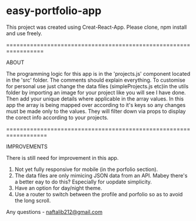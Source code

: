 # easy-portfolio-app

This project was created using Creat-React-App. Please clone, npm install and use freely.

=================================================================

ABOUT

The programming logic for this app is in the 'projects.js' component located in the 'src' folder. The comments should explain everything.
To customise for personal use just change the data files (simpleProjects.js etc)in the utils folder by importing an image for your project like you will see I have done. Then add your unique details where applicable in the array values. In this app the array is being mapped over according to it's keys so any changes must be made only to the values. They will filter down via props to display the corect info according to your projects.

==================================================================

IMPROVEMENTS

There is still need for improvement in this app.

1. Not yet fully responsive for mobile (in the porfolio section).
2. The data files are only mimicing JSON data from an API. Mabey there's a better eay to do this? Especially for uopdate simplicity.
3. Have an option for day/night theme.
4. Use a router to switch between the profile and porfolio so as to avoid the long scroll.

Any questions - naftalib212@gmail.com
